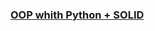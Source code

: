 ### [OOP whith Python + SOLID](https://www.youtube.com/playlist?list=PLAgbpJQADBGLo24x_xBwGtTDO-bjwrFb_)